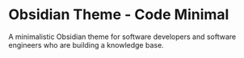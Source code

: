 # Obsidian Theme - Code Minimal
A minimalistic Obsidian theme for software developers and software engineers who are building a knowledge base.